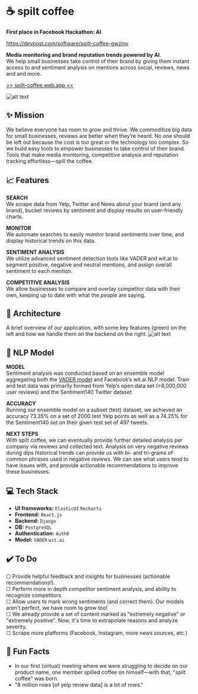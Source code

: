 # ☕️ spilt coffee

**First place in Facebook Hackathon: AI**

https://devpost.com/software/spilt-coffee-gwzinv

**Media monitoring and brand reputation trends powered by AI.**   
We help small businesses take control of their brand by giving them instant access to and sentiment analysis on mentions across social, reviews, news and and more.

[>> spilt-coffee.web.app <<](https://spilt-coffee.web.app/)  

![alt text](https://i.imgur.com/6k18HXN.jpg)

## ✨ Mission
We believe everyone has room to grow and thrive. We commoditize big data for small businesses, reviews are better when they’re heard. No one should be left out because the cost is too great or the technology too complex. So we build easy tools to empower businesses to take control of their brand. Tools that make media monitoring, competitive analysis and reputation tracking effortless—spill the coffee. 

## 📈 Features
**SEARCH**   
We scrape data from Yelp, Twitter and News about your brand (and any brand), bucket reviews by sentiment and display results on user-friendly charts.  

**MONITOR**   
We automate searches to easily monitor brand sentiments over time, and display historical trends on this data.  

**SENTIMENT ANALYSIS**  
We utilize advanced sentiment detection tools like VADER and wit.ai to segment positive, negative and neutral mentions, and assign overall sentiment to each mention.  

**COMPETITIVE ANALYSIS**  
We allow businesses to compare and overlay competitor data with their own, keeping up to date with what the *people* are saying. 

## 🧱 Architecture
A brief overview of our application, with some key features (green) on the left and how we handle them on the backend on the right. 
![alt text](https://i.imgur.com/ncurVj9.png)

## 🔮 NLP Model 
**MODEL**  
Sentiment analysis was conducted based on an ensemble model aggregating both the [VADER model](https://github.com/cjhutto/vaderSentiment) and Facebook’s wit.ai NLP model. Train and test data was primarily formed from Yelp’s open data set (>8,000,000 user reviews) and the Sentiment140 Twitter dataset. 
 
**ACCURACY**  
Running our ensemble model on a subset (test) dataset, we achieved an accuracy 73.35% on a set of 2000 test Yelp points as well as a 74.25% for the Sentiment140 set on their given test set of 497 tweets. 

**NEXT STEPS**   
With spilt coffee, we can eventually provide further detailed analysis per company via reviews and collected text. Analysis on very negative reviews during dips historical trends can provide us with bi- and tri-grams of common phrases used in negative reviews. We can see what users tend to have issues with, and provide actionable recommendations to improve these businesses.  

## 💻 Tech Stack
-   **UI frameworks:** `ElasticUI` `Recharts` 
-   **Frontend:** `React.js`
-   **Backend:** `Django`
-   **DB:** `PostgreSQL`
-   **Authentication:** `Auth0`
-   **Model:** `VADER` `wit.ai`

## ✔️ To Do 
 ☐ Provide helpful feedback and insights for businesses (actionable recommendations!).  
 ☐ Perform more in depth competitor sentiment analysis, and ability to recognize competitors.  
 ☐ Allow users to mark wrong sentiments (and correct them). Our models aren't perfect, we have room to grow too!  
 ☐ We already provide a set of content marked as "extremely negative" or "extremely positive". Now, it's time to extrapolate reasons and analyze severity.   
 ☐ Scrape more platforms (Facebook, Instagram, more news sources, etc.) 

## 👻 Fun Facts
- In our first (virtual) meeting where we were struggling to decide on our product name, one member spilled coffee on himself—with that, "spilt coffee" was born. 
- "8 million rows [of yelp review data] is a lot of rows." 

